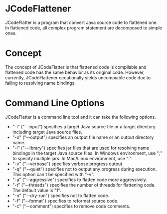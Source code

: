 # JCodeFlattener

JCodeFlatter is a program that convert Java source code to flattened one.
In flattened code, all complex program statement are decomposed to simple ones.

# Concept
The concept of JCodeFlatter is that flattened code is compilable and flattened code has the same behavior as its original code.
However, currently, JCodeFlattener occationally yields uncompiable code due to failing to resolving name bindings.

# Command Line Options
JCodeFlatter is a command line tool and it can take the following options.
- "-i" ("--input") specifies a target Java source file or a target directory including target Java source files.
- "-o" ("--output") specifies an output file name or an output directory name.
- "-l" ("--library") specifies jar files that are used for resolving name bindings in the target Java source files. In Windows environment, use ";" to specify multiple jars. In Mac/Linux environment, use ":".
- "-v" ("--verbose") specifies verbose progress output.
- "-q" ("--quiet") specifies not to output any progress during execution. This option can't be specified with "-v".
- "-a" ("--aggressive") specifies to flatten code more aggressively.
- "-t" ("--threads") specifies the number of threads for flattening code. The default value is "1".
- "-n" ("--dry-run") specifies not to flatten code.
- "-f" ("--format") specifies to reformat source code.
- "-c" ("--comment") specifies to remove code comments.
